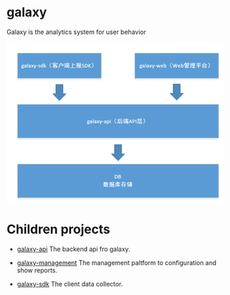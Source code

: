 # galaxy

Galaxy is the analytics system for user behavior

![Structure](docs/images/structure.png)

# Children projects

* [galaxy-api](packages/galaxy-api) The backend api fro galaxy.

* [galaxy-management](packages/galaxy-management) The management paltform to configuration and show reports.

* [galaxy-sdk](packages/galaxy-sdk) The client data collector.
